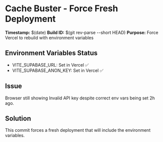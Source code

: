 # Cache Buster - Force Fresh Deployment

**Timestamp:** $(date)
**Build ID:** $(git rev-parse --short HEAD)
**Purpose:** Force Vercel to rebuild with environment variables

## Environment Variables Status
- VITE_SUPABASE_URL: Set in Vercel ✅
- VITE_SUPABASE_ANON_KEY: Set in Vercel ✅

## Issue
Browser still showing Invalid API key despite correct env vars being set 2h ago.

## Solution
This commit forces a fresh deployment that will include the environment variables.